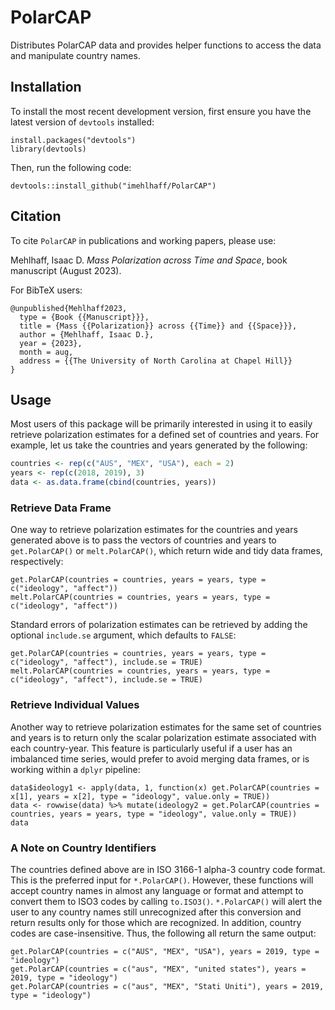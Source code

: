 
# PolarCAP

<!-- badges: start -->
<!-- badges: end -->

Distributes PolarCAP data and provides helper functions to access the data and manipulate country names.

## Installation

To install the most recent development version, first ensure you have the latest version of ```devtools``` installed:

```{r}
install.packages("devtools")
library(devtools)
```

Then, run the following code:

```{r}
devtools::install_github("imehlhaff/PolarCAP")
```

## Citation

To cite ```PolarCAP``` in publications and working papers, please use:

Mehlhaff, Isaac D. *Mass Polarization across Time and Space*, book manuscript (August 2023).

For BibTeX users:

```
@unpublished{Mehlhaff2023,
  type = {Book {{Manuscript}}},
  title = {Mass {{Polarization}} across {{Time}} and {{Space}}},
  author = {Mehlhaff, Isaac D.},
  year = {2023},
  month = aug,
  address = {{The University of North Carolina at Chapel Hill}}
}
```

## Usage

Most users of this package will be primarily interested in using it to easily retrieve polarization estimates for a defined set of countries and years. For example, let us take the countries and years generated by the following:

``` r
countries <- rep(c("AUS", "MEX", "USA"), each = 2)
years <- rep(c(2018, 2019), 3)
data <- as.data.frame(cbind(countries, years))
```

### Retrieve Data Frame

One way to retrieve polarization estimates for the countries and years generated above is to pass the vectors of countries and years to ```get.PolarCAP()``` or ```melt.PolarCAP()```, which return wide and tidy data frames, respectively:

```{r}
get.PolarCAP(countries = countries, years = years, type = c("ideology", "affect"))
melt.PolarCAP(countries = countries, years = years, type = c("ideology", "affect"))
```

Standard errors of polarization estimates can be retrieved by adding the optional ```include.se``` argument, which defaults to ```FALSE```:

```{r}
get.PolarCAP(countries = countries, years = years, type = c("ideology", "affect"), include.se = TRUE)
melt.PolarCAP(countries = countries, years = years, type = c("ideology", "affect"), include.se = TRUE)
```

### Retrieve Individual Values

Another way to retrieve polarization estimates for the same set of countries and years is to return only the scalar polarization estimate associated with each country-year. This feature is particularly useful if a user has an imbalanced time series, would prefer to avoid merging data frames, or is working within a ```dplyr``` pipeline:

```{r}
data$ideology1 <- apply(data, 1, function(x) get.PolarCAP(countries = x[1], years = x[2], type = "ideology", value.only = TRUE))
data <- rowwise(data) %>% mutate(ideology2 = get.PolarCAP(countries = countries, years = years, type = "ideology", value.only = TRUE))
data
```

### A Note on Country Identifiers

The countries defined above are in ISO 3166-1 alpha-3 country code format. This is the preferred input for ```*.PolarCAP()```. However, these functions will accept country names in almost any language or format and attempt to convert them to ISO3 codes by calling ```to.ISO3()```. ```*.PolarCAP()``` will alert the user to any country names still unrecognized after this conversion and return results only for those which are recognized. In addition, country codes are case-insensitive. Thus, the following all return the same output:

```{r}
get.PolarCAP(countries = c("AUS", "MEX", "USA"), years = 2019, type = "ideology")
get.PolarCAP(countries = c("aus", "MEX", "united states"), years = 2019, type = "ideology")
get.PolarCAP(countries = c("aus", "MEX", "Stati Uniti"), years = 2019, type = "ideology")
```

